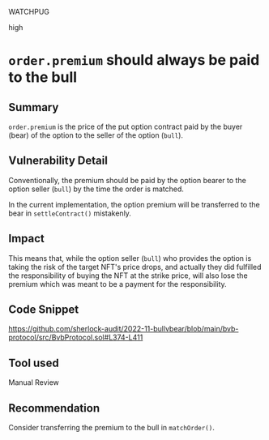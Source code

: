 WATCHPUG

high

# `order.premium` should always be paid to the bull

## Summary

`order.premium` is the price of the put option contract paid by the buyer (bear) of the option to the seller of the option (`bull`).

## Vulnerability Detail

Conventionally, the premium should be paid by the option bearer to the option seller (`bull`) by the time the order is matched.

In the current implementation, the option premium will be transferred to the bear in `settleContract()` mistakenly.

## Impact

This means that, while the option seller (`bull`) who provides the option is taking the risk of the target NFT's price drops, and actually they did fulfilled the responsibility of buying the NFT at the strike price, will also lose the premium which was meant to be a payment for the responsibility.

## Code Snippet

https://github.com/sherlock-audit/2022-11-bullvbear/blob/main/bvb-protocol/src/BvbProtocol.sol#L374-L411

## Tool used

Manual Review

## Recommendation

Consider transferring the premium to the bull in `matchOrder()`.